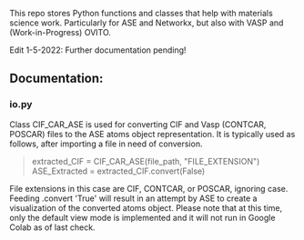 This repo stores Python functions and classes that help with materials science work.  Particularly for ASE and Networkx, but also with VASP and (Work-in-Progress) OVITO.

Edit 1-5-2022: Further documentation pending!

## Documentation:

### io.py

Class CIF_CAR_ASE is used for converting CIF and Vasp (CONTCAR, POSCAR) files to the ASE atoms object representation.  It is typically used as follows, after importing a file in need of conversion.

> extracted_CIF = CIF_CAR_ASE(file_path, "FILE_EXTENSION")<br>ASE_Extracted = extracted_CIF.convert(False)

File extensions in this case are CIF, CONTCAR, or POSCAR, ignoring case.  Feeding .convert 'True' will result in an attempt by ASE to create a visualization of the converted atoms object.  Please note that at this time, only the default view mode is implemented and it will not run in Google Colab as of last check.
